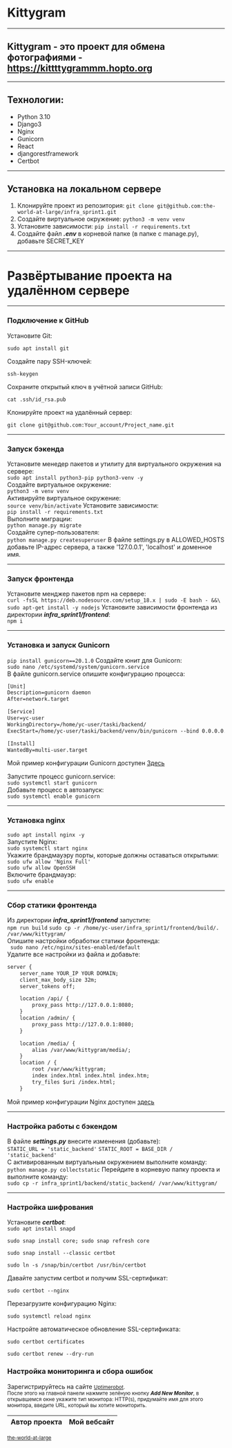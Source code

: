 # Kittygram
***
## Kittygram - это проект для обмена фотографиями - https://kittttygrammm.hopto.org
***
## Технологии:
* Python 3.10
* Django3
* Nginx
* Gunicorn
* React
* djangorestframework
* Certbot
***
## Установка на локальном сервере
1. Клонируйте проект из репозитория:
```git clone git@github.com:the-world-at-large/infra_sprint1.git```
2. Создайте виртуальное окружение: ```python3 -m venv venv```
3. Установите зависимости: ```pip install -r requirements.txt```
4. Создайте файл ***.env*** в корневой папке (в папке с manage.py), добавьте SECRET_KEY
***
# Развёртывание проекта на удалённом сервере
***
 ### Подключение к GitHub
Установите Git: 

```sudo apt install git```

Создайте пару SSH-ключей: 

```ssh-keygen```

Сохраните открытый ключ в учётной записи GitHub: 

```cat .ssh/id_rsa.pub```

Клонируйте проект на удалённый сервер: 

```git clone git@github.com:Your_account/Project_name.git```  
***
### Запуск бэкенда
Установите менедер пакетов и утилиту для виртуального окружения на сервере:  
```sudo apt install python3-pip python3-venv -y```  
Создайте виртуальное окружение:  
```python3 -m venv venv ```  
Активируйте виртуальное окружение:  
```source venv/bin/activate```
Установите зависимости:  
```pip install -r requirements.txt```  
Выполните миграции:   
```python manage.py migrate```  
Создайте супер-пользователя:  
```python manage.py createsuperuser```
В файле settings.py в ALLOWED_HOSTS добавьте IP-адрес сервера, а также '127.0.0.1', 'localhost' и доменное имя.  
***
### Запуск фронтенда
Установите менджер пакетов npm на сервере:  
```curl -fsSL https://deb.nodesource.com/setup_18.x | sudo -E bash - &&\```  
```sudo apt-get install -y nodejs```
Установите зависимости фронтенда из директории ***infra_sprint1/frontend***:  
``npm i``  
***
### Установка и запуск Gunicorn
```pip install gunicorn==20.1.0```
Создайте юнит для Gunicorn:  
```sudo nano /etc/systemd/system/gunicorn.service ```  
В файле gunicorn.service опишите конфигурацию процесса:
```html
[Unit]
Description=gunicorn daemon 
After=network.target 

[Service]
User=yc-user 
WorkingDirectory=/home/yc-user/taski/backend/
ExecStart=/home/yc-user/taski/backend/venv/bin/gunicorn --bind 0.0.0.0.0:8000 backend.wsgi

[Install]
WantedBy=multi-user.target  
```
Мой пример конфигурации Gunicorn доступен [Здесь](https://github.com/the-world-at-large/infra_sprint1/blob/main/infra/gunicorn_kittygram.service)

Запустите процесс gunicorn.service:  
```sudo systemctl start gunicorn```  
Добавьте процесс в автозапуск:  
```sudo systemctl enable gunicorn```  
***
### Установка nginx
```sudo apt install nginx -y```  
Запустите Nginx:  
```sudo systemctl start nginx```  
Укажите брандмауэру порты, которые должны оставаться открытыми:
```sudo ufw allow 'Nginx Full'```  
```sudo ufw allow OpenSSH```  
Включите брандмауэр:  
```sudo ufw enable```
***

### Сбор статики фронтенда
Из директории ***infra_sprint1/frontend*** запустите:  
```npm run build```
```sudo cp -r /home/yc-user/infra_sprint1/frontend/build/. /var/www/kittygram/```  
Опишите настройки обработки статики фронтенда:   
``` sudo nano /etc/nginx/sites-enabled/default```  
Удалите все настройки из файла и добавьте:  
```html
server {
    server_name YOUR_IP YOUR DOMAIN;
    client_max_body_size 32m;
    server_tokens off;

    location /api/ {
        proxy_pass http://127.0.0.1:8080;
    }
    location /admin/ {
        proxy_pass http://127.0.0.1:8080;
    }

    location /media/ {
        alias /var/www/kittygram/media/;
    }
    location / {
        root /var/www/kittygram;
        index index.html index.html index.htm;
        try_files $uri /index.html;
    }
```
Мой пример конфигурации Nginx доступен [здесь](https://github.com/the-world-at-large/infra_sprint1/blob/main/infra/default)

***
### Настройка работы с бэкендом
В файле ***settings.py*** внесите изменения (добавьте):  
```STATIC_URL = 'static_backend'```
```STATIC_ROOT = BASE_DIR / 'static_backend'```  
С активированным виртуальным окружением выполните команду:  
```python manage.py collectstatic```
Перейдите в корневую папку проекта и выполните команду:  
```sudo cp -r infra_sprint1/backend/static_backend/ /var/www/kittygram/```  
***
### Настройка шифрования
Установите ***certbot***:  
```sudo apt install snapd```

```sudo snap install core; sudo snap refresh core```  

```sudo snap install --classic certbot```

```sudo ln -s /snap/bin/certbot /usr/bin/certbot```

Давайте запустим certbot и получим SSL-сертификат:

```sudo certbot --nginx```

Перезагрузите конфигурацию Nginx:

```sudo systemctl reload nginx```  

Настройте автоматическое обновление SSL-сертификата:

```sudo certbot certificates```  

```sudo certbot renew --dry-run```  

### Настройка мониторинга и сбора ошибок

Зарегистрируйтесь на сайте <small>[Uptimerobot](https://uptimerobot.com/).  
После этого на главной панели нажмите зелёную кнопку ***Add New Monitor***, в открывшемся окне укажите тип монитора: HTTP(s), придумайте имя для этого монитора, введите URL, который вы хотите мониторить.


Автор проекта | Мой вебсайт
------------- | -------------
[the-world-at-large](https://images3.memedroid.com/images/UPLOADED449/62a36080ec892.jpeg)
